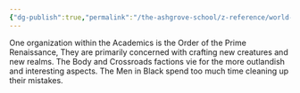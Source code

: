 ```yaml
---
{"dg-publish":true,"permalink":"/the-ashgrove-school/z-reference/world-factions/the-academics/the-order-of-the-prime-renaissance/"}
---
```


One organization within the Academics is the Order of the Prime Renaissance, They are primarily concerned with crafting new creatures and new realms. The Body and Crossroads factions vie for the more outlandish and interesting aspects. The Men in Black spend too much time cleaning up their mistakes.
